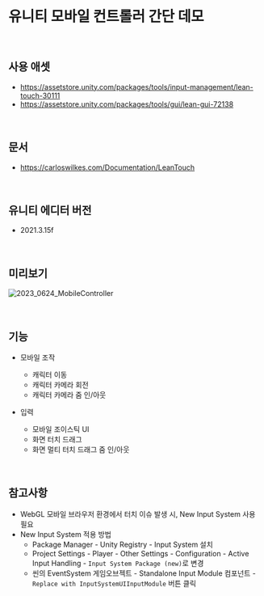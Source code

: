 # 유니티 모바일 컨트롤러 간단 데모
<br/>

## 사용 애셋
- <https://assetstore.unity.com/packages/tools/input-management/lean-touch-30111>
- <https://assetstore.unity.com/packages/tools/gui/lean-gui-72138>
<br/>

## 문서
- <https://carloswilkes.com/Documentation/LeanTouch>
<br/>

## 유니티 에디터 버전
- 2021.3.15f
<br/>

## 미리보기
![2023_0624_MobileController](https://github.com/rito15/Demo_Unity-Mobile-Controller/assets/42164422/ade8e36d-8f03-462e-a62a-765a5f6c648b)

<br/>

## 기능
- 모바일 조작
  - 캐릭터 이동
  - 캐릭터 카메라 회전
  - 캐릭터 카메라 줌 인/아웃

- 입력
  - 모바일 조이스틱 UI
  - 화면 터치 드래그
  - 화면 멀티 터치 드래그 줌 인/아웃
<br/>

## 참고사항
- WebGL 모바일 브라우저 환경에서 터치 이슈 발생 시, New Input System 사용 필요
- New Input System 적용 방법
  - Package Manager - Unity Registry - Input System 설치
  - Project Settings - Player - Other Settings - Configuration - Active Input Handling - `Input System Package (new)`로 변경
  - 씬의 EventSystem 게임오브젝트 - Standalone Input Module 컴포넌트 - `Replace with InputSystemUIInputModule` 버튼 클릭

